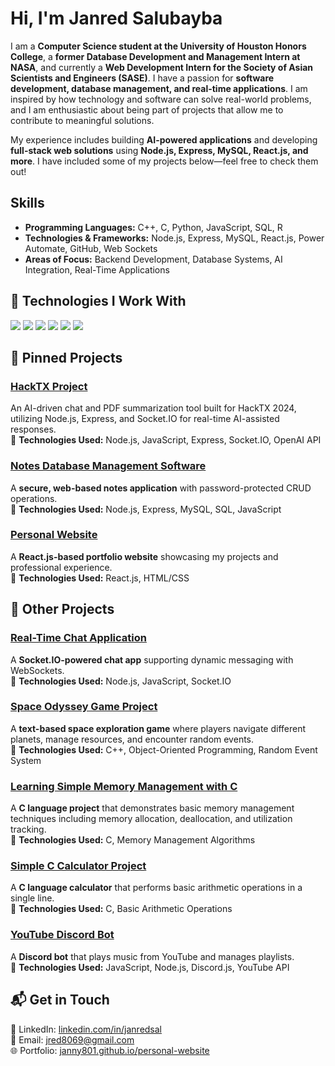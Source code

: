 # Hi, I'm Janred Salubayba

I am a **Computer Science student at the University of Houston Honors College**, a **former Database Development and Management Intern at NASA**, and currently a **Web Development Intern for the Society of Asian Scientists and Engineers (SASE)**. I have a passion for **software development, database management, and real-time applications**. I am inspired by how technology and software can solve real-world problems, and I am enthusiastic about being part of projects that allow me to contribute to meaningful solutions.

My experience includes building **AI-powered applications** and developing **full-stack web solutions** using **Node.js, Express, MySQL, React.js, and more**. I have included some of my projects below—feel free to check them out!


##  Skills
- **Programming Languages:** C++, C, Python, JavaScript, SQL, R
- **Technologies & Frameworks:** Node.js, Express, MySQL, React.js, Power Automate, GitHub, Web Sockets
- **Areas of Focus:** Backend Development, Database Systems, AI Integration, Real-Time Applications

## 🚀 Technologies I Work With  
<img src="https://img.shields.io/badge/C%2B%2B-00599C?style=for-the-badge&logo=c%2B%2B&logoColor=white"> 
<img src="https://img.shields.io/badge/C-A8B9CC?style=for-the-badge&logo=c&logoColor=white">
<img src="https://img.shields.io/badge/JavaScript-F7DF1E?style=for-the-badge&logo=javascript&logoColor=black">  
<img src="https://img.shields.io/badge/Node.js-339933?style=for-the-badge&logo=nodedotjs&logoColor=white">  
<img src="https://img.shields.io/badge/React-61DAFB?style=for-the-badge&logo=react&logoColor=black">
<img src="https://img.shields.io/badge/MySQL-4479A1?style=for-the-badge&logo=mysql&logoColor=white">  



## 📌 Pinned Projects  

### [HackTX Project](https://github.com/janny801/hacktxproj)  
An AI-driven chat and PDF summarization tool built for HackTX 2024, utilizing Node.js, Express, and Socket.IO for real-time AI-assisted responses.  
🔧 **Technologies Used:** Node.js, JavaScript, Express, Socket.IO, OpenAI API


### [Notes Database Management Software](https://github.com/janny801/smallsqldbprac)  
A **secure, web-based notes application** with password-protected CRUD operations.  
🔧 **Technologies Used:** Node.js, Express, MySQL, SQL, JavaScript  

### [Personal Website](https://github.com/janny801/personal-website)  
A **React.js-based portfolio website** showcasing my projects and professional experience.  
🔧 **Technologies Used:** React.js, HTML/CSS  

## 🔗 Other Projects  

### [Real-Time Chat Application](https://github.com/janny801/real-time-chat-app)  
A **Socket.IO-powered chat app** supporting dynamic messaging with WebSockets.  
🔧 **Technologies Used:** Node.js, JavaScript, Socket.IO  

### [Space Odyssey Game Project](https://github.com/janny801/Space-Odyssey-Project)  
A **text-based space exploration game** where players navigate different planets, manage resources, and encounter random events.  
🔧 **Technologies Used:** C++, Object-Oriented Programming, Random Event System  

### [Learning Simple Memory Management with C](https://github.com/janny801/simple-mem-management-in-c)  
A **C language project** that demonstrates basic memory management techniques including memory allocation, deallocation, and utilization tracking.  
🔧 **Technologies Used:** C, Memory Management Algorithms  

### [Simple C Calculator Project](https://github.com/janny801/simple-c-calculator)  
A **C language calculator** that performs basic arithmetic operations in a single line.  
🔧 **Technologies Used:** C, Basic Arithmetic Operations  

### [YouTube Discord Bot](https://github.com/janny801/youtube-discordbot)  
A **Discord bot** that plays music from YouTube and manages playlists.  
🔧 **Technologies Used:** JavaScript, Node.js, Discord.js, YouTube API  


## 📬 Get in Touch  
💼 LinkedIn: [linkedin.com/in/janredsal](https://www.linkedin.com/in/janredsal)  
📧 Email: jred8069@gmail.com  
🌐 Portfolio: [janny801.github.io/personal-website](https://janny801.github.io/personal-website)  
